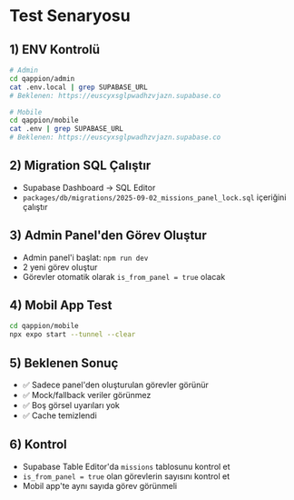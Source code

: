 # Test Senaryosu

## 1) ENV Kontrolü
```bash
# Admin
cd qappion/admin
cat .env.local | grep SUPABASE_URL
# Beklenen: https://euscyxsglpwadhzvjazn.supabase.co

# Mobile  
cd qappion/mobile
cat .env | grep SUPABASE_URL
# Beklenen: https://euscyxsglpwadhzvjazn.supabase.co
```

## 2) Migration SQL Çalıştır
- Supabase Dashboard → SQL Editor
- `packages/db/migrations/2025-09-02_missions_panel_lock.sql` içeriğini çalıştır

## 3) Admin Panel'den Görev Oluştur
- Admin panel'i başlat: `npm run dev`
- 2 yeni görev oluştur
- Görevler otomatik olarak `is_from_panel = true` olacak

## 4) Mobil App Test
```bash
cd qappion/mobile
npx expo start --tunnel --clear
```

## 5) Beklenen Sonuç
- ✅ Sadece panel'den oluşturulan görevler görünür
- ✅ Mock/fallback veriler görünmez
- ✅ Boş görsel uyarıları yok
- ✅ Cache temizlendi

## 6) Kontrol
- Supabase Table Editor'da `missions` tablosunu kontrol et
- `is_from_panel = true` olan görevlerin sayısını kontrol et
- Mobil app'te aynı sayıda görev görünmeli
